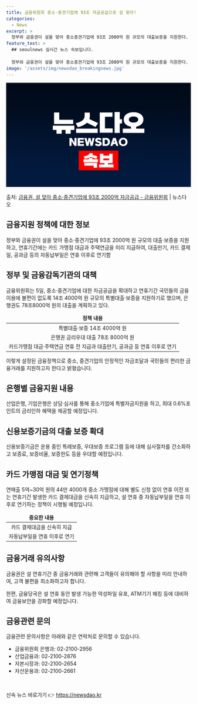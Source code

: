 ```yaml
---
title: 금융위원회 중소·중견기업에 93조 자금공급으로 설 맞아!
categories:
  - News
excerpt: >
  정부와 금융권이 설을 맞아 중소중견기업에 93조 2000억 원 규모의 대출보증을 지원한다. 또 설 연휴기간 …
feature_text: >
  ## seoulnews 실시간 뉴스 속보입니다.

  정부와 금융권이 설을 맞아 중소중견기업에 93조 2000억 원 규모의 대출보증을 지원한다. 또 설 연휴기간 …
image: '/assets/img/newsdao_breakingnews.jpg'
---
```


![뉴스다오 속보](/assets/img/newsdao_breakingnews.jpg)

<p>출처: <a href="https://newsdao.kr/3108" rel="dofollow">금융권, 설 맞아 중소·중견기업에 93조 2000억 자금공급   - 금융위원회</a> | 뉴스다오</p>

<h2 data-ke-size="size26">금융지원 정책에 대한 정보</h2>
<p data-ke-size="size16">정부와 금융권이 설을 맞아 중소·중견기업에 93조 2000억 원 규모의 대출·보증을 지원하고, 연휴기간에는 카드 가맹점 대금과 주택연금을 미리 지급하여, 대출만기, 카드 결제일, 공과금 등의 자동납부일은 연휴 이후로 연기함</p>

<h2 data-ke-size="size26">정부 및 금융감독기관의 대책</h2>
<p data-ke-size="size16">금융위원회는 5일, 중소·중견기업에 대한 자금공급을 확대하고 연휴기간 국민들의 금융이용에 불편이 없도록 14조 4000억 원 규모의 특별대출·보증을 지원하기로 했으며, 은행권도 78조8000억 원의 대출을 계획하고 있다.</p>

<table>
<thead>
<tr>
<td style="text-align: center; height: 17px;"><b>정책 내용</b></td>
</tr>
</thead>
<tbody>
<tr>
<td style="text-align: center; height: 17px;">특별대출·보증 14조 4000억 원</td>
</tr>
<tr>
<td style="text-align: center; height: 17px;">은행권 금리우대 대출 78조 8000억 원</td>
</tr>
<tr>
<td style="text-align: center; height: 17px;">카드가맹점 대금·주택연금 연휴 전 지급과 대출만기, 공과금 등 연휴 이후로 연기</td>
</tr>
</tbody>
</table>

<p data-ke-size="size16">이렇게 설정된 금융정책으로 중소, 중견기업의 안정적인 자금조달과 국민들의 편리한 금융거래를 지원하고자 한다고 밝혔습니다.</p>

<h2 data-ke-size="size26">은행별 금융지원 내용</h2>
<p data-ke-size="size16">산업은행, 기업은행은 상담·심사를 통해 중소기업에 특별자금지원을 하고, 최대 0.6%포인트의 금리인하 혜택을 제공할 예정입니다.</p>

<h2 data-ke-size="size26">신용보증기금의 대출 보증 확대</h2>
<p data-ke-size="size16">신용보증기금은 운용 중인 특례보증, 우대보증 프로그램 등에 대해 심사절차를 간소화하고 보증료, 보증비율, 보증한도 등을 우대할 예정입니다.</p>

<h2 data-ke-size="size26">카드 가맹점 대금 및 연기정책</h2>
<p data-ke-size="size16">연매출 5억~30억 원의 44만 4000개 중소 가맹점에 대해 별도 신청 없이 연휴 이전 또는 연휴기간 발생한 카드 결제대금을 신속히 지급하고, 설 연휴 중 자동납부일을 연휴 이후로 연기하는 정책이 시행될 예정입니다.</p>

<table>
<thead>
<tr>
<td style="text-align: center; height: 17px;"><b>중요한 내용</b></td>
</tr>
</thead>
<tbody>
<tr>
<td style="text-align: center; height: 17px;">카드 결제대금을 신속히 지급</td>
</tr>
<tr>
<td style="text-align: center; height: 17px;">자동납부일을 연휴 이후로 연기</td>
</tr>
</tbody>
</table>

<h2 data-ke-size="size26">금융거래 유의사항</h2>
<p data-ke-size="size16">금융권은 설 연휴기간 중 금융거래와 관련해 고객들이 유의해야 할 사항을 미리 안내하여, 고객 불편을 최소화하고자 합니다. </p>

<p data-ke-size="size16">한편, 금융당국은 설 연휴 동안 발생 가능한 악성파일 유포, ATM기기 해킹 등에 대비하여 금융보안을 강화할 예정입니다.</p>

<h2 data-ke-size="size26">금융관련 문의</h2>
<p data-ke-size="size16">금융관련 문의사항은 아래와 같은 연락처로 문의할 수 있습니다.</p>
<ul>
<li>금융위원회 은행과: 02-2100-2956</li>
<li>산업금융과: 02-2100-2876</li>
<li>자본시장과: 02-2100-2654</li>
<li>자산운용과: 02-2100-2661</li>
</ul>
<p data-ke-size="size16">&nbsp;</p> 

신속 뉴스 바로가기 👉 <a href="https://newsdao.kr" rel="dofollow">https://newsdao.kr</a>


